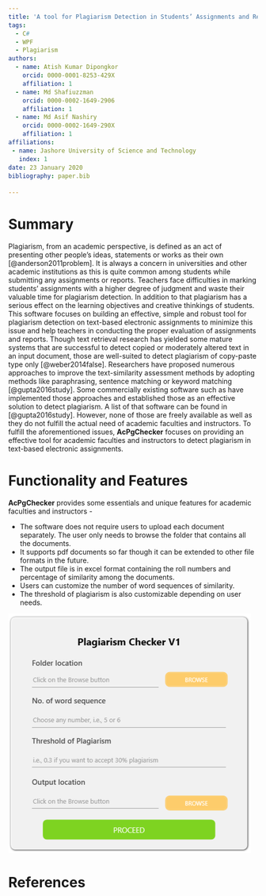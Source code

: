 ```yaml
---
title: 'A tool for Plagiarism Detection in Students’ Assignments and Reports'
tags:
  - C#
  - WPF
  - Plagiarism
authors:
  - name: Atish Kumar Dipongkor
    orcid: 0000-0001-8253-429X
    affiliation: 1
  - name: Md Shafiuzzman
    orcid: 0000-0002-1649-2906
    affiliation: 1
  - name: Md Asif Nashiry
    orcid: 0000-0002-1649-290X
    affiliation: 1
affiliations:
 - name: Jashore University of Science and Technology
   index: 1
date: 23 January 2020
bibliography: paper.bib

---
```

# Summary
Plagiarism, from an academic perspective, is defined as an act of presenting other people’s ideas, statements or works as their own [@anderson2011problem]. It is always a concern in universities and other academic institutions as this is quite common among students while submitting any assignments or reports. Teachers face difficulties in marking students’ assignments with a higher degree of judgment and waste their valuable time for plagiarism detection. In addition to that plagiarism has a serious effect on the learning objectives and creative thinkings of students. This software focuses on building an effective, simple and robust tool for plagiarism detection on text-based electronic assignments to minimize this issue and help teachers in conducting the proper evaluation of assignments and reports. Though text retrieval research has yielded some mature systems that are successful to detect copied or moderately altered text in an input document, those are well-suited to detect plagiarism of copy-paste type only [@weber2014false]. Researchers have proposed numerous approaches to improve the text-similarity assessment methods by adopting methods like paraphrasing, sentence matching or keyword matching [@gupta2016study]. Some commercially existing software such as have implemented those approaches and established those as an effective solution to detect plagiarism. A list of that software can be found in [@gupta2016study]. However, none of those are freely available as well as they do not fulfill the actual need of academic faculties and instructors. To fulfill the aforementioned issues, **AcPgChecker** focuses on providing an effective tool for academic faculties and instructors to detect plagiarism in text-based electronic assignments. 

# Functionality and Features
**AcPgChecker** provides some essentials and unique features for academic faculties and instructors -

* The software does not require users to upload each document separately. The user only needs to browse the folder that contains all the documents.
* It supports pdf documents so far though it can be extended to other file formats in the future.
* The output file is in excel format containing the roll numbers and percentage of similarity among the documents.
* Users can customize the number of word sequences of similarity.
* The threshold of plagiarism is also customizable depending on user needs.

![User Interface of AcPgChecker](./images/plagiarism_checker.PNG)

# References